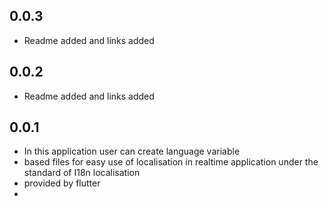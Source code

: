 ## 0.0.3

* Readme added and links added

## 0.0.2

* Readme added and links added


## 0.0.1

* In this application user can create language variable 
* based files for easy use of localisation in realtime application under the standard of I18n localisation 
* provided by flutter
* 
